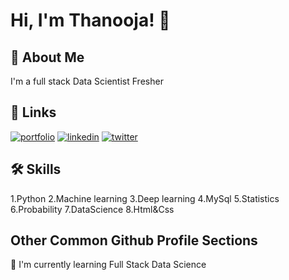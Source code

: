 
# Hi, I'm Thanooja! 👋


## 🚀 About Me
I'm a full stack Data Scientist Fresher


## 🔗 Links
[![portfolio](https://img.shields.io/badge/my_portfolio-000?style=for-the-badge&logo=ko-fi&logoColor=white)](https://katherineoelsner.com/)
[![linkedin](https://img.shields.io/badge/linkedin-0A66C2?style=for-the-badge&logo=linkedin&logoColor=white)](https://www.linkedin.com/)
[![twitter](https://img.shields.io/badge/twitter-1DA1F2?style=for-the-badge&logo=twitter&logoColor=white)](https://twitter.com/)


## 🛠 Skills
1.Python
2.Machine learning
3.Deep learning
4.MySql
5.Statistics
6.Probability
7.DataScience
8.Html&Css


## Other Common Github Profile Sections

🧠 I'm currently learning Full Stack Data Science
